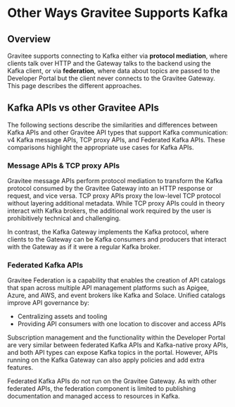 # Other Ways Gravitee Supports Kafka

## Overview

Gravitee supports connecting to Kafka either via **protocol mediation**, where clients talk over HTTP and the Gateway talks to the backend using the Kafka client, or via **federation**, where data about topics are passed to the Developer Portal but the client never connects to the Gravitee Gateway. This page describes the different approaches.

## Kafka APIs vs other Gravitee APIs

The following sections describe the similarities and differences between Kafka APIs and other Gravitee API types that support Kafka communication: v4 Kafka message APIs, TCP proxy APIs, and Federated Kafka APIs. These comparisons highlight the appropriate use cases for Kafka APIs.

### Message APIs & TCP proxy APIs

Gravitee message APIs perform protocol mediation to transform the Kafka protocol consumed by the Gravitee Gateway into an HTTP response or request, and vice versa. TCP proxy APIs proxy the low-level TCP protocol without layering additional metadata. While TCP proxy APIs could in theory interact with Kafka brokers, the additional work required by the user is prohibitively technical and challenging.

In contrast, the Kafka Gateway implements the Kafka protocol, where clients to the Gateway can be Kafka consumers and producers that interact with the Gateway as if it were a regular Kafka broker.

### Federated Kafka APIs

Gravitee Federation is a capability that enables the creation of API catalogs that span across multiple API management platforms such as Apigee, Azure, and AWS, and event brokers like Kafka and Solace. Unified catalogs improve API governance by:

* Centralizing assets and tooling
* Providing API consumers with one location to discover and access APIs

Subscription management and the functionality within the Developer Portal are very similar between federated Kafka APIs and Kafka-native proxy APIs, and both API types can expose Kafka topics in the portal. However, APIs running on the Kafka Gateway can also apply policies and add extra features.

Federated Kafka APIs do not run on the Gravitee Gateway. As with other federated APIs, the federation component is limited to publishing documentation and managed access to resources in Kafka.
